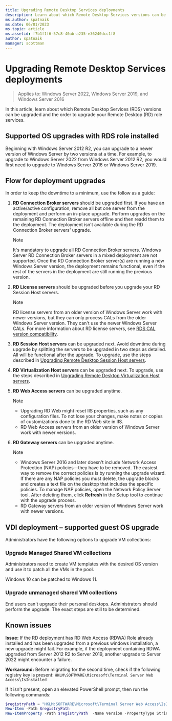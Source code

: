 ```yaml
---
title: Upgrading Remote Desktop Services deployments
description: Learn about which Remote Desktop Services versions can be upgraded and the order to upgrade your Remote Desktop role services.
ms.author: spatnaik
ms.date: 06/01/2023
ms.topic: article
ms.assetid: f7b1f1f6-57c8-40ab-a235-e36240dcc1f8
author: spatnaik
manager: scottman
---
```

# Upgrading Remote Desktop Services deployments

>Applies to: Windows Server 2022, Windows Server 2019, and Windows Server 2016

In this article, learn about which Remote Desktop Services (RDS) versions can be upgraded and the order to upgrade your Remote Desktop (RD) role services.

## Supported OS upgrades with RDS role installed

Beginning with Windows Server 2012 R2, you can upgrade to a newer version of Windows Server by two versions at a time. For example, to upgrade to Windows Server 2022 from Windows Server 2012 R2, you would first need to upgrade to Windows Server 2016 or Windows Server 2019.

## Flow for deployment upgrades

In order to keep the downtime to a minimum, use the follow as a guide:

1. **RD Connection Broker servers** should be upgraded first. If you have an active/active configuration, remove all but one server from the deployment and perform an in-place upgrade. Perform upgrades on the remaining RD Connection Broker servers offline and then readd them to the deployment. The deployment isn't available during the RD Connection Broker servers' upgrade.

   > [!NOTE]
   > It's mandatory to upgrade all RD Connection Broker servers. Windows Server RD Connection Broker servers in a mixed deployment are not supported. Once the RD Connection Broker server(s) are running a new Windows Server version, the deployment remains functional, even if the rest of the servers in the deployment are still running the previous version.

2. **RD License servers** should be upgraded before you upgrade your RD Session Host servers.
   > [!NOTE]
   > RD license servers from an older version of Windows Server work with newer versions, but they can only process CALs from the older Windows Server version. They can't use the newer Windows Server CALs. For more information about RD license servers, see [RDS CAL version compatibility](rds-client-access-license.md#rds-cal-version-compatibility).

3. **RD Session Host servers** can be upgraded next. Avoid downtime during upgrade by splitting the servers to be upgraded in two steps as detailed. All will be functional after the upgrade. To upgrade, use the steps described in [Upgrading Remote Desktop Session Host servers](upgrade-to-rdsh.md).

4. **RD Virtualization Host servers** can be upgraded next. To upgrade, use the steps described in [Upgrading Remote Desktop Virtualization Host servers](upgrade-to-rdvh.md).

5. **RD Web Access servers** can be upgraded anytime.
   > [!NOTE]
   >
   > - Upgrading RD Web might reset IIS properties, such as any configuration files. To not lose your changes, make notes or copies of customizations done to the RD Web site in IIS.
   > - RD Web Access servers from an older version of Windows Server work with newer versions.

6. **RD Gateway servers** can be upgraded anytime.
   > [!NOTE]
   >
   > - Windows Server 2016 and later doesn't include Network Access Protection (NAP) policies&mdash;they have to be removed. The easiest way to remove the correct policies is by running the upgrade wizard. If there are any NAP policies you must delete, the upgrade blocks and creates a text file on the desktop that includes the specific policies. To manage NAP policies, open the Network Policy Server tool. After deleting them, click **Refresh** in the Setup tool to continue with the upgrade process.
   > - RD Gateway servers from an older version of Windows Server work with newer versions.

## VDI deployment – supported guest OS upgrade

Administrators have the following options to upgrade VM collections:

### Upgrade Managed Shared VM collections

Administrators need to create VM templates with the desired OS version and use it to patch all the VMs in the pool.

Windows 10 can be patched to Windows 11.

### Upgrade unmanaged shared VM collections

End users can't upgrade their personal desktops. Administrators should perform the upgrade. The exact steps are still to be determined.

## Known issues

**Issue:** If the RD deployment has RD Web Access (RDWA) Role already installed and has been upgraded from a previous windows installation, a new upgrade might fail. For example, if the deployment containing RDWA upgraded from Server 2012 R2 to Server 2019, another upgrade to Server 2022 might encounter a failure.

**Workaround:** Before migrating for the second time, check if the following registry key is present:
`HKLM\SOFTWARE\Microsoft\Terminal Server Web Access\IsInstalled`

If it isn't present, open an elevated PowerShell prompt, then run the following commands:

  ```powershell
  $registryPath = "HKLM:SOFTWARE\Microsoft\Terminal Server Web Access\IsInstalled"
  New-Item -Path $registryPath
  New-ItemProperty -Path $registryPath  -Name Version -PropertyType String -Value "6.0"
  ```
